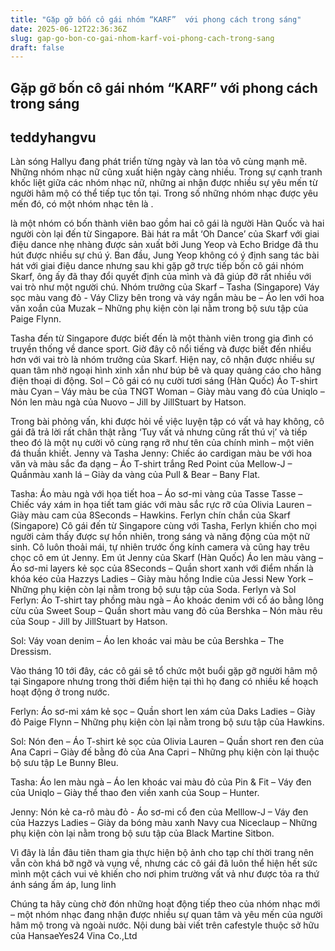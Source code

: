 ```yaml
---
title: "Gặp gỡ bốn cô gái nhóm “KARF”  với phong cách trong sáng"
date: 2025-06-12T22:36:36Z
slug: gap-go-bon-co-gai-nhom-karf-voi-phong-cach-trong-sang
draft: false
---
```


## Gặp gỡ bốn cô gái nhóm “KARF”  với phong cách trong sáng

## teddyhangvu

Làn sóng Hallyu đang phát triển từng ngày và lan tỏa vô cùng mạnh mẽ. Những nhóm nhạc nữ cũng xuất hiện ngày càng nhiều. Trong sự cạnh tranh khốc liệt giữa các nhóm nhạc nữ, những ai nhận được nhiều sự yêu mến từ người hâm mộ có thể tiếp tục tồn tại. Trong số những nhóm nhạc được yêu mến đó, có một nhóm nhạc tên là <Skarf>.
 
<Skarf> là một nhóm có bốn thành viên bao gồm hai cô gái là người Hàn Quốc và hai người còn lại đến từ Singapore. Bài hát ra mắt ‘Oh Dance’ của Skarf  với giai điệu dance nhẹ nhàng được sản xuất bởi Jung Yeop và Echo Bridge đã thu hút được nhiều sự chú ý. Ban đầu, Jung Yeop không có ý định sang tác bài hát với giai điệu dance nhưng sau khi gặp gỡ trực tiếp bốn cô gái nhóm Skarf, ông ấy đã thay đổi quyết định của mình và đã giúp đỡ rất nhiều với vai trò như một người chú.
 Nhóm trưởng của Skarf – Tasha (Singapore)
Váy sọc màu vang đỏ - Váy Clizy bên trong và váy ngắn màu be – Áo len với hoa văn xoắn của Muzak – Những phụ kiện còn lại nằm trong bộ sưu tập của Paige Flynn.
 
Tasha đến từ Singapore được biết đến là một thành viên trong gia đình có truyền thống về dance sport. Giờ đây cô nổi tiếng và được biết đến nhiều hơn với vai trò là nhóm trưởng của Skarf. Hiện nay, cô nhận được nhiều sự quan tâm nhờ ngoại hình xinh xắn như búp bê và quay quảng cáo cho hãng điện thoại di động.
 Sol – Cô gái có nụ cười tươi sáng (Hàn Quốc)
Áo T-shirt màu Cyan – Váy màu be của TNGT Woman – Giày màu vang đỏ của Uniqlo – Nón len màu ngà của Nuovo – Jill by JillStuart by Hatson.
 
Trong bài phỏng vấn, khi được hỏi về việc luyện tập có vất vả hay không, cô gái đã trả lời rất chân thật rằng ‘Tuy vất vả nhưng cũng rất thú vị’ và tiếp theo đó là một nụ cười vô cùng rạng rỡ như tên của chính mình – một viên đá thuần khiết.
 Jenny và Tasha
Jenny: Chiếc áo cardigan màu be với hoa văn và màu sắc đa dạng – Áo T-shirt trắng Red Point của Mellow-J – Quầnmàu xanh lá – Giày da vàng của Pull & Bear – Bany Flat.
 
Tasha: Áo màu ngà với họa tiết hoa – Áo sơ-mi vàng của Tasse Tasse – Chiếc váy xám in họa tiết tam giác với màu sắc rực rỡ của Olivia Lauren – Giày màu cam của 8Seconds – Hawkins.
 Ferlyn chín chắn của Skarf (Singapore)
Cô gái đến từ Singapore cùng với Tasha, Ferlyn khiến cho mọi người cảm thấy được sự hồn nhiên, trong sáng và năng động của một nữ sinh. Cô luôn thoải mái, tự nhiên trước ống kính camera và cũng hay trêu chọc cô em út Jenny.
 Em út Jenny của Skarf (Hàn Quốc)
Áo len màu vàng – Áo sơ-mi layers kẻ sọc của 8Seconds – Quần short xanh với điểm nhấn là khóa kéo của Hazzys Ladies – Giày màu hồng Indie của Jessi New York – Những phụ kiện còn lại nằm trong bộ sưu tập của Soda.
 Ferlyn và Sol
Ferlyn: Áo T-shirt tay phồng màu ngà – Áo khoác denim với cổ áo bằng lông cừu của Sweet Soup – Quần short màu vang đỏ của Bershka – Nón màu rêu của Soup - Jill by JillStuart by Hatson.
 
Sol: Váy voan denim – Áo len khoác vai màu be của Bershka – The Dressism.
 
Vào tháng 10 tới đây, các cô gái sẽ tổ chức một buổi gặp gỡ người hâm mộ tại Singapore nhưng trong thời điểm hiện tại thì họ đang có nhiều kế hoạch hoạt động ở trong nước.
 
Ferlyn: Áo sơ-mi xám kẻ sọc – Quần short len xám của Daks Ladies – Giày đỏ Paige Flynn – Những phụ kiện còn lại nằm trong bộ sưu tập của Hawkins.
 
Sol: Nón đen – Áo T-shirt kẻ sọc của Olivia Lauren – Quần short ren đen của Ana Capri – Giày đế bằng đỏ của Ana Capri – Những phụ kiện còn lại thuộc bộ sưu tập Le Bunny Bleu.
 
Tasha: Áo len màu ngà – Áo len khoác vai màu đỏ của Pin & Fit – Váy đen của Uniqlo – Giày thể thao đen viền xanh của Soup – Hunter.
 
Jenny: Nón kẻ ca-rô màu đỏ - Áo sơ-mi cổ đen của Melllow-J – Váy đen của Hazzys Ladies – Giày da bóng màu xanh Navy cua Niceclaup – Những phụ kiện còn lại nằm trong bộ sưu tập của Black Martine Sitbon.
 
Vì đây là lần đâu tiên tham gia thực hiện bộ ảnh cho tạp chí thời trang nên vẫn còn khá bỡ ngỡ và vụng về, nhưng các cô gái đã luôn thể hiện hết sức mình một cách vui vẻ khiến cho nơi phim trường vất vả như được tỏa ra thứ ánh sáng ấm áp, lung linh
 
Chúng ta hãy cùng chờ đón những hoạt động tiếp theo của nhóm nhạc mới <Skarf> – một nhóm nhạc đang nhận được nhiều sự quan tâm và yêu mến của người hâm mộ trong và ngoài nước.
 Nội dung bài viết trên cafestyle thuộc sở hữu của HansaeYes24 Vina Co.,Ltd